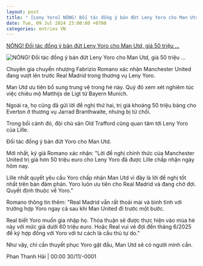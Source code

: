 ```yaml
---
layout: post
title: " [Leny Yoro] NÓNG! Đối tác đồng ý bán đứt Leny Yoro cho Man Utd, giá 50 triệu ..."
date: Tue, 09 Jul 2024 23:00:00 +0700
categories: entries VN
---
```

[NÓNG! Đối tác đồng ý bán đứt Leny Yoro cho Man Utd, giá 50 triệu ...](https://www.tinthethao.com.vn/nong-doi-tac-dong-y-ban-dut-leny-yoro-cho-man-utd-gia-50-trieu-euro-d769160.html)

![NÓNG! Đối tác đồng ý bán đứt Leny Yoro cho Man Utd, giá 50 triệu ...](https://media.tinthethao.com.vn/resize/534x280/files/bongda/2024/07/09/skysports-matthijs-de-ligt_6597939jpg.jpg)

Chuyên gia chuyển nhượng Fabrizio Romano xác nhận Manchester United đang vượt lên trước Real Madrid trong thương vụ Leny Yoro.

Man Utd ưu tiên bổ sung trung vệ trong hè này. Quỷ đỏ xem xét nghiêm túc việc chiêu mộ Matthijs de Ligt từ Bayern Munich.

Ngoài ra, họ cũng đã gửi lời đề nghị thứ hai, trị giá khoảng 50 triệu bảng cho Everton ở thương vụ Jarrad Branthwaite, nhưng bị từ chối.

Trong bối cảnh đó, đội chủ sân Old Trafford cũng quan tâm tới Leny Yoro của Lille.

Đối tác đồng ý bán đứt Yoro cho Man Utd.

Mới nhất, ký giả Romano xác nhận: "Lời đề nghị chính thức của Manchester United trị giá hơn 50 triệu euro cho Leny Yoro đã được Lille chấp nhận ngày hôm nay.

Lille nhất quyết yêu cầu Yoro chấp nhận Man Utd vì đây là lời đề nghị tốt nhất trên bàn đàm phán. Yoro luôn ưu tiên cho Real Madrid và đang chờ đợi. Quyết định thuộc về Yoro."

Romano thông tin thêm: "Real Madrid vẫn rất thoải mái và bình tĩnh với trường hợp Yoro ngay cả sau khi Man United đi trước một bước.

Real biết Yoro muốn gia nhập họ. Thỏa thuận sẽ được thực hiện vào mùa hè này với mức giá dưới 60 triệu euro. Hoặc Real vui vẻ đợi đến tháng 6/2025 để ký hợp đồng với Yoro với tư cách là cầu thủ tự do."

Như vậy, chỉ cần thuyết phục Yoro gật đầu, Man Utd sẽ có người mình cần.

Phan Thanh Hải | 00:00 30/11/-0001

